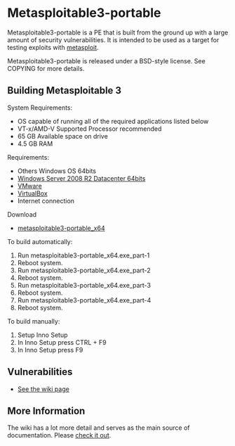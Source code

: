 # Metasploitable3-portable

Metasploitable3-portable is a PE that is built from the ground up with a large amount of security vulnerabilities. It is intended to be used as a target for testing exploits with [metasploit](https://github.com/rapid7/metasploit-framework).

Metasploitable3-portable is released under a BSD-style license. See COPYING for more details.

## Building Metasploitable 3
System Requirements:
* OS capable of running all of the required applications listed below
* VT-x/AMD-V Supported Processor recommended
* 65 GB Available space on drive
* 4.5 GB RAM

Requirements:
* Others Windows OS 64bits
* [Windows Server 2008 R2 Datacenter 64bits](https://mega.nz/#!ePRRhYaL!ntgdgPv5x770LIhkQ52IoaC9pP4ExE-zWkXP_uFNPI0)
* [VMware](https://www.vmware.com/fr/products/workstation-player.html)
* [VirtualBox](https://www.virtualbox.org/wiki/Downloads)
* Internet connection

Download

* [metasploitable3-portable_x64](https://#.nz)

To build automatically:
1. Run metasploitable3-portable_x64.exe_part-1
2. Reboot system.
3. Run metasploitable3-portable_x64.exe_part-2
4. Reboot system.
5. Run metasploitable3-portable_x64.exe_part-3
6. Reboot system.
7. Run metasploitable3-portable_x64.exe_part-4
8. Reboot system.

To build manually:

1. Setup Inno Setup 
2. In Inno Setup press CTRL + F9
3. In Inno Setup press F9

## Vulnerabilities
* [See the wiki page](https://github.com/rapid7/Metasploitable3-portable/wiki/Vulnerabilities)

## More Information
The wiki has a lot more detail and serves as the main source of documentation. Please [check it out](https://github.com/rapid7/metasploitable3/wiki).
